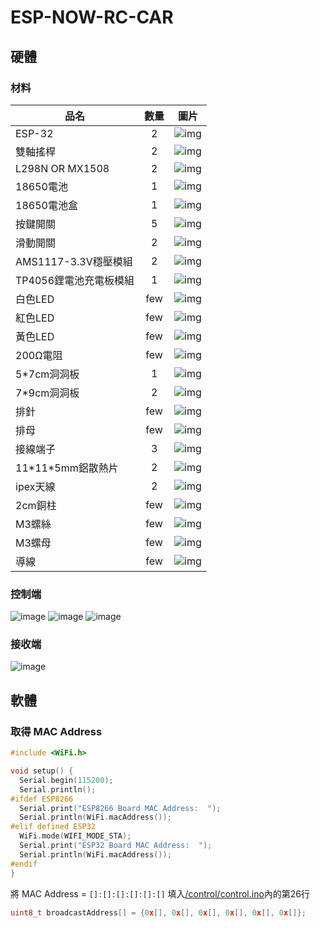 # ESP-NOW-RC-CAR

## 硬體

### 材料

| 品名                      |    數量    |                 圖片                  |
| ------------------------- | :--------: | :----------------------------------: |
| ESP-32                    |    2     | ![img](img/NodeMCU-32S.jpg)            |
| 雙軸搖桿                   |    2     | ![img](img/joystick.jpg)               |
| L298N OR MX1508           |    2     | ![img](img/MX1508.jpg)                  |
| 18650電池                  |    1    | ![img](img/18650-battery.jpg)           |
| 18650電池盒                |    1     | ![img](img/18650-battery-case.jpg)     |
| 按鍵開關                   |    5     | ![img](img/button-switch.jpg)          |
| 滑動開關                   |    2     | ![img](img/slide-switch.jpg)           |
| AMS1117-3.3V穩壓模組       |    2     | ![img](img/AMS1117-3.3V.jpg)           |
| TP4056鋰電池充電板模組      |    1     | ![img](img/TP4056.jpg)                 |
| 白色LED                    |    few   | ![img](img/)
| 紅色LED                    |    few   | ![img](img/)
| 黃色LED                    |    few   | ![img](img/)
| 200Ω電阻                   |    few   | ![img](img/resistance-200Ω.jpg)        |
| 5\*7cm洞洞板               |     1    | ![img](img/stripboard-5X7cm.jpg)        |
| 7\*9cm洞洞板               |     2    | ![img](img/stripboard-7X9cm.jpg)        |
| 排針                       |    few   | ![img](img/pin-header.jpg)
| 排母                       |    few   | ![img](img/female-header.jpg)          |
| 接線端子                   |     3    | ![img](img/KF301-2P.jpg)               |
| 11\*11\*5mm鋁散熱片        |     2    | ![img](img/)
| ipex天線                   |     2    | ![img](img/)
| 2cm銅柱                    |    few   | ![img](img/)
| M3螺絲                     |    few   | ![img](img/)
| M3螺母                     |    few   | ![img](img/)
| 導線                       |    few   | ![img](img/)

### 控制端
![image](img/control_top.jpg)
![image](img/control_front.jpg)
![image](img/control_open.jpg)

### 接收端
![image](img/romote.jpg)

## 軟體

### 取得 MAC Address

``` cpp
#include <WiFi.h>

void setup() {
  Serial.begin(115200);
  Serial.println();
#ifdef ESP8266
  Serial.print("ESP8266 Board MAC Address:  ");
  Serial.println(WiFi.macAddress());
#elif defined ESP32
  WiFi.mode(WIFI_MODE_STA);
  Serial.print("ESP32 Board MAC Address:  ");
  Serial.println(WiFi.macAddress());
#endif
}
```

將 MAC Address = `[]:[]:[]:[]:[]:[]` 填入[/control/control.ino](/control/control.ino)內的第26行

``` cpp
uint8_t broadcastAddress[] = {0x[], 0x[], 0x[], 0x[], 0x[], 0x[]};
```
